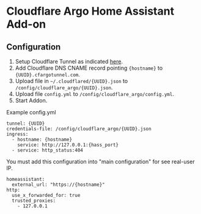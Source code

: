 # Cloudflare Argo Home Assistant Add-on

## Configuration

1. Setup Cloudflare Tunnel as indicated [here](https://developers.cloudflare.com/cloudflare-one/connections/connect-apps/install-and-setup).
2. Add Cloudflare DNS CNAME record pointing `{hostname}` to `{UUID}.cfargotunnel.com`.
4. Upload file in `~/.cloudflared/{UUID}.json` to `/config/cloudflare_argo/{UUID}.json`.
5. Upload file `config.yml` to `/config/cloudflare_argo/config.yml`.
6. Start Addon.

Example config.yml
```
tunnel: {UUID}
credentials-file: /config/cloudflare_argo/{UUID}.json
ingress:
  - hostname: {hostname}
    service: http://127.0.0.1:{hass_port}
  - service: http_status:404
```

You must add this configuration into "main configuration" for see real-user IP.
```
homeassistant:
  external_url: "https://{hostname}"
http:
  use_x_forwarded_for: true
  trusted_proxies: 
    - 127.0.0.1
```
